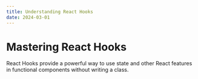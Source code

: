 ```yaml
---
title: Understanding React Hooks
date: 2024-03-01
---
```


# Mastering React Hooks

React Hooks provide a powerful way to use state and other React features in functional components without writing a class.
